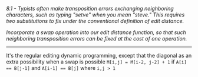 *8.1 - Typists often make transposition errors exchanging neighboring characters, such as typing "setve" when you mean "steve." This requires two substitutions to fix under the conventional definition of edit distance.*

*Incorporate a swap operation into our edit distance function, so that such neighboring transposition errors can be fixed at the cost of one operation.*
***
It's the regular editing dynamic programming, except that the diagonal as an extra possibility when a swap is possible `M[i,j] = M[i-2, j-2] + 1` if `A[i] == B[j-1]` and `A[i-1] == B[j]` where `i,j > 1`
